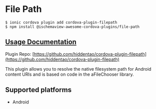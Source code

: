 # File Path

```
$ ionic cordova plugin add cordova-plugin-filepath
$ npm install @ischemaview-awesome-cordova-plugins/file-path
```

## [Usage Documentation](https://danielsogl.gitbook.io/awesome-cordova-plugins/plugins/file-path/)

Plugin Repo: [https://github.com/hiddentao/cordova-plugin-filepath](https://github.com/hiddentao/cordova-plugin-filepath)

This plugin allows you to resolve the native filesystem path for Android content URIs and is based on code in the aFileChooser library.

## Supported platforms

- Android
  


